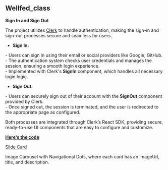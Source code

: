 ## Wellfed_class

<p><strong>Sign In and Sign Out</strong></p>

<p>
  The project utilizes 
  <a href="https://clerk.dev/">Clerk</a> 
  to handle authentication, making the sign-in and sign-out processes secure and seamless for users.
</p>

- <p><strong>Sign In:</strong></p>
<p>
  - Users can sign in using their email or social providers like Google, GitHub.<br/>
  - The authentication system checks user credentials and manages the session, ensuring a smooth login experience.<br/>
  - Implemented with Clerk's <strong>SignIn</strong> component, which handles all necessary login logic.
</p>

- <p><strong>Sign Out:</strong></p>
<p>
  - Users can securely sign out of their account with the <strong>SignOut</strong> component provided by Clerk.<br/>
  - Once signed out, the session is terminated, and the user is redirected to the appropriate page as configured.
</p>

<p>
  Both processes are integrated through Clerk’s React SDK, providing secure, ready-to-use UI components that are easy to configure and customize.
</p>
<a href="https://github.com/rithvikvelapati/WellFed/tree/feature/clerk-auth" target="_blank"> <strong>Here's the code</strong></a>






<a href="https://github.com/rithvikvelapati/WellFed/blob/main/frontend/wellfed/src/components/ui/SlideCard.tsx" target="_blank"> Slide Card </a> <p> Image Carousel with Navigational Dots, where each card has an imageUrl, title, and description.</p>


